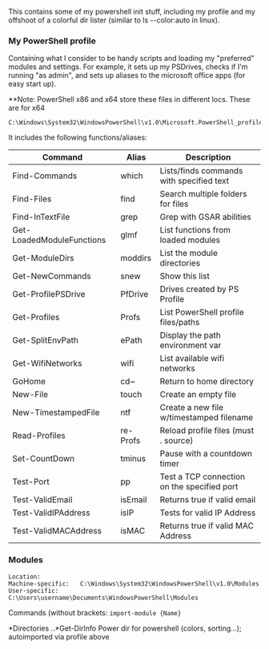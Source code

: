 This contains some of my powershell init stuff, including my profile and my offshoot of a colorful dir lister (similar to ls --color:auto in linux).

### My PowerShell profile 

Containing what I consider to be handy scripts and loading my "preferred" modules and settings. For example, it sets up my PSDrives, checks if I'm running "as admin", and sets up aliases to the microsoft office apps (for easy start up).

**Note: PowerShell x86 and x64 store these files in different locs. These are for x64
```
C:\Windows\System32\WindowsPowerShell\v1.0\Microsoft.PowerShell_profile.ps1
```

It includes the following functions/aliases:

Command                   | Alias       | Description
-------                   | -----       | -----------
Find-Commands             | which       | Lists/finds commands with specified text
Find-Files                | find        | Search multiple folders for files
Find-InTextFile           | grep        | Grep with GSAR abilities
Get-LoadedModuleFunctions | glmf        | List functions from loaded modules
Get-ModuleDirs            | moddirs     | List the module directories
Get-NewCommands           | snew        | Show this list
Get-ProfilePSDrive        | PfDrive     | Drives created by PS Profile
Get-Profiles              | Profs       | List PowerShell profile files/paths
Get-SplitEnvPath          | ePath       | Display the path environment var
Get-WifiNetworks          | wifi        | List available wifi networks
GoHome                    | cd~         | Return to home directory
New-File                  | touch       | Create an empty file
New-TimestampedFile       | ntf         | Create a new file w/timestamped filename
Read-Profiles             | re-Profs    | Reload profile files (must . source)
Set-CountDown             | tminus      | Pause with a countdown timer
Test-Port                 | pp          | Test a TCP connection on the specified port
Test-ValidEmail           | isEmail     | Returns true if valid email
Test-ValidIPAddress       | isIP        | Tests for valid IP Address
Test-ValidMACAddress      | isMAC       | Returns true if valid MAC Address




### Modules
```
Location:
Machine-specific:	C:\Windows\System32\WindowsPowerShell\v1.0\Modules
User-specific:		C:\Users\username\Documents\WindowsPowerShell\Modules
 ```

Commands (without brackets: `import-module {Name}`
 
*Directories
..*Get-DirInfo     		Power dir for powershell (colors, sorting...); autoimported via profile above


